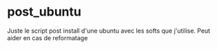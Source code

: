 post_ubuntu
===========

Juste le script post install d'une ubuntu avec les softs que j'utilise. Peut aider en cas de reformatage 